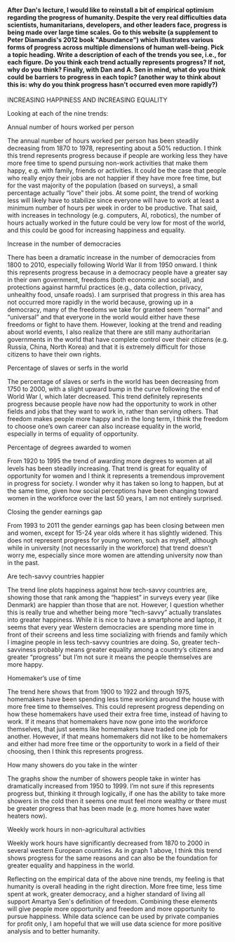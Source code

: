 #### After Dan's lecture, I would like to reinstall a bit of empirical optimism regarding the progress of humanity. Despite the very real difficulties data scientists, humanitarians, developers, and other leaders face, progress is being made over large time scales. Go to this website (a supplement to Peter Diamandis's 2012 book "Abundance") which illustrates various forms of progress across multiple dimensions of human well-being. Pick a topic heading. Write a description of each of the trends you see, i.e., for each figure. Do you think each trend actually represents progress? If not, why do you think? Finally, with Dan and A. Sen in mind, what do you think could be barriers to progress in each topic? (another way to think about this is: why do you think progress hasn't occurred even more rapidly?)


INCREASING HAPPINESS AND INCREASING EQUALITY

Looking at each of the nine trends:

Annual number of hours worked per person

The annual number of hours worked per person has been steadily decreasing from 1870 to 1978, representing about a 50% reduction.  I think this trend represents progress because if people are working less they have more free time to spend pursuing non-work activities that make them happy, e.g. with family, friends or activities.  It could be the case that people who really enjoy their jobs are not happier if they have more free time, but for the vast majority of the population (based on surveys), a small percentage actually “love” their jobs.  At some point, the trend of working less will likely have to stabilize since everyone will have to work at least a minimum number of hours per week in order to be productive.  That said, with increases in technology (e.g. computers, AI, robotics), the number of hours actually worked in the future could be very low for most of the world, and this could be good for increasing happiness and equality.  

Increase in the number of democracies

There has been a dramatic increase in the number of democracies from 1800 to 2010, especially following World War II from 1950 onward.  I think this represents progress because in a democracy people have a greater say in their own government, freedoms (both economic and social), and protections against harmful practices (e.g., data collection, privacy, unhealthy food, unsafe roads).  I am surprised that progress in this area has not occurred more rapidly in the world because, growing up in a democracy, many of the freedoms we take for granted seem “normal” and “universal” and that everyone in the world would either have these freedoms or fight to have them.  However, looking at the trend and reading about world events, I also realize that there are still many authoritarian governments in the world that have complete control over their citizens (e.g. Russia, China, North Korea) and that it is extremely difficult for those citizens to have their own rights.

Percentage of slaves or serfs in the world

The percentage of slaves or serfs in the world has been decreasing from 1750 to 2000, with a slight upward bump in the curve following the end of World War I, which later decreased.  This trend definitely represents progress because people have now had the opportunity to work in other fields and jobs that they want to work in, rather than serving others.  That freedom makes people more happy and in the long term, I think the freedom to choose one’s own career can also increase equality in the world, especially in terms of equality of opportunity. 

Percentage of degrees awarded to women

From 1920 to 1995 the trend of awarding more degrees to women at all levels has been steadily increasing.  That trend is great for equality of opportunity for women and I think it represents a tremendous improvement in progress for society.  I wonder why it has taken so long to happen, but at the same time, given how social perceptions have been changing toward women in the workforce over the last 50 years, I am not entirely surprised.

Closing the gender earnings gap

From 1993 to 2011 the gender earnings gap has been closing between men and women, except for 15-24 year olds where it has slightly widened.  This does not represent progress for young women, such as myself, although while in university (not necessarily in the workforce) that trend doesn’t worry me, especially since more women are attending university now than in the past.

Are tech-savvy countries happier

The trend line plots happiness against how tech-savvy countries are, showing those that rank among the “happiest” in surveys every year (like Denmark) are happier than those that are not.  However, I question whether this is really true and whether being more “tech-savvy” actually translates into greater happiness.  While it is nice to have a smartphone and laptop, it seems that every year Western democracies are spending more time in front of their screens and less time socializing with friends and family which I imagine people in less tech-savvy countries are doing.  So, greater tech-savviness probably means greater equality among a country’s citizens and greater “progress” but I’m not sure it means the people themselves are more happy.

Homemaker’s use of time

The trend here shows that from 1900 to 1922 and through 1975, homemakers have been spending less time working around the house with more free time to themselves.  This could represent progress depending on how these homemakers have used their extra free time, instead of having to work.  If it means that homemakers have now gone into the workforce themselves, that just seems like homemakers have traded one job for another.  However, if that means homemakers did not like to be homemakers and either had more free time or the opportunity to work in a field of their choosing, then I think this represents progress.

How many showers do you take in the winter

The graphs show the number of showers people take in winter has dramatically increased from 1950 to 1999.  I’m not sure if this represents progress but, thinking it through logically, if one has the ability to take more showers in the cold then it seems one must feel more wealthy or there must be greater progress that has been made (e.g. more homes have water heaters now).  

Weekly work hours in non-agricultural activities

Weekly work hours have significantly decreased from 1870 to 2000 in several western European countries.  As in graph 1 above, I think this trend shows progress for the same reasons and can also be the foundation for greater equality and happiness in the world.


Reflecting on the empirical data of the above nine trends, my feeling is that humanity is overall heading in the right direction.  More free time, less time spent at work, greater democracy, and a higher standard of living all support Amartya Sen's definition of freedom.  Combining these elements will give people more opportunity and freedom and more opportunity to pursue happiness.  While data science can be used by private companies for profit only, I am hopeful that we will use data science for more positive analysis and to better humanity. 
